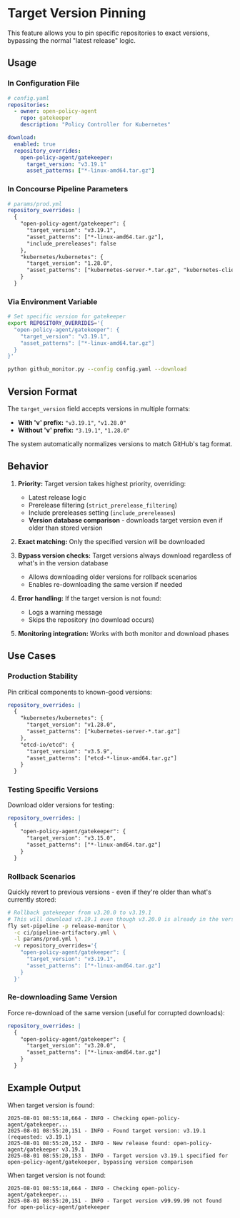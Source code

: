 # Target Version Pinning

This feature allows you to pin specific repositories to exact versions, bypassing the normal "latest release" logic.

## Usage

### In Configuration File

```yaml
# config.yaml
repositories:
  - owner: open-policy-agent
    repo: gatekeeper
    description: "Policy Controller for Kubernetes"

download:
  enabled: true
  repository_overrides:
    open-policy-agent/gatekeeper:
      target_version: "v3.19.1"
      asset_patterns: ["*-linux-amd64.tar.gz"]
```

### In Concourse Pipeline Parameters

```yaml
# params/prod.yml
repository_overrides: |
  {
    "open-policy-agent/gatekeeper": {
      "target_version": "v3.19.1",
      "asset_patterns": ["*-linux-amd64.tar.gz"],
      "include_prereleases": false
    },
    "kubernetes/kubernetes": {
      "target_version": "1.28.0",
      "asset_patterns": ["kubernetes-server-*.tar.gz", "kubernetes-client-*.tar.gz"]
    }
  }
```

### Via Environment Variable

```bash
# Set specific version for gatekeeper
export REPOSITORY_OVERRIDES='{
  "open-policy-agent/gatekeeper": {
    "target_version": "v3.19.1",
    "asset_patterns": ["*-linux-amd64.tar.gz"]
  }
}'

python github_monitor.py --config config.yaml --download
```

## Version Format

The `target_version` field accepts versions in multiple formats:

- **With 'v' prefix:** `"v3.19.1"`, `"v1.28.0"`
- **Without 'v' prefix:** `"3.19.1"`, `"1.28.0"`

The system automatically normalizes versions to match GitHub's tag format.

## Behavior

1. **Priority:** Target version takes highest priority, overriding:
   - Latest release logic
   - Prerelease filtering (`strict_prerelease_filtering`)
   - Include prereleases setting (`include_prereleases`)
   - **Version database comparison** - downloads target version even if older than stored version

2. **Exact matching:** Only the specified version will be downloaded

3. **Bypass version checks:** Target versions always download regardless of what's in the version database
   - Allows downloading older versions for rollback scenarios
   - Enables re-downloading the same version if needed

4. **Error handling:** If the target version is not found:
   - Logs a warning message
   - Skips the repository (no download occurs)

5. **Monitoring integration:** Works with both monitor and download phases

## Use Cases

### Production Stability

Pin critical components to known-good versions:

```yaml
repository_overrides: |
  {
    "kubernetes/kubernetes": {
      "target_version": "v1.28.0",
      "asset_patterns": ["kubernetes-server-*.tar.gz"]
    },
    "etcd-io/etcd": {
      "target_version": "v3.5.9",
      "asset_patterns": ["etcd-*-linux-amd64.tar.gz"]
    }
  }
```

### Testing Specific Versions

Download older versions for testing:

```yaml
repository_overrides: |
  {
    "open-policy-agent/gatekeeper": {
      "target_version": "v3.15.0",
      "asset_patterns": ["*-linux-amd64.tar.gz"]
    }
  }
```

### Rollback Scenarios

Quickly revert to previous versions - even if they're older than what's currently stored:

```bash
# Rollback gatekeeper from v3.20.0 to v3.19.1
# This will download v3.19.1 even though v3.20.0 is already in the version database
fly set-pipeline -p release-monitor \
  -c ci/pipeline-artifactory.yml \
  -l params/prod.yml \
  -v repository_overrides='{
    "open-policy-agent/gatekeeper": {
      "target_version": "v3.19.1",
      "asset_patterns": ["*-linux-amd64.tar.gz"]
    }
  }'
```

### Re-downloading Same Version

Force re-download of the same version (useful for corrupted downloads):

```yaml
repository_overrides: |
  {
    "open-policy-agent/gatekeeper": {
      "target_version": "v3.20.0",
      "asset_patterns": ["*-linux-amd64.tar.gz"]
    }
  }
```

## Example Output

When target version is found:

```
2025-08-01 08:55:18,664 - INFO - Checking open-policy-agent/gatekeeper...
2025-08-01 08:55:20,151 - INFO - Found target version: v3.19.1 (requested: v3.19.1)
2025-08-01 08:55:20,152 - INFO - New release found: open-policy-agent/gatekeeper v3.19.1
2025-08-01 08:55:20,153 - INFO - Target version v3.19.1 specified for open-policy-agent/gatekeeper, bypassing version comparison
```

When target version is not found:

```
2025-08-01 08:55:18,664 - INFO - Checking open-policy-agent/gatekeeper...
2025-08-01 08:55:20,151 - INFO - Target version v99.99.99 not found for open-policy-agent/gatekeeper
```
